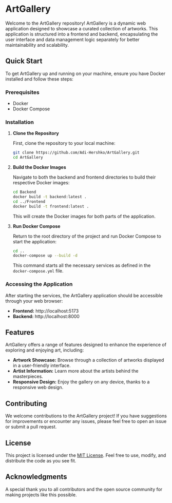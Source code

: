 # ArtGallery

Welcome to the ArtGallery repository! ArtGallery is a dynamic web application designed to showcase a curated collection of artworks. This application is structured into a frontend and backend, encapsulating the user interface and data management logic separately for better maintainability and scalability.

## Quick Start

To get ArtGallery up and running on your machine, ensure you have Docker installed and follow these steps:

### Prerequisites

- Docker
- Docker Compose

### Installation

1. **Clone the Repository**

   First, clone the repository to your local machine:

   ```bash
   git clone https://github.com/Adi-Hershko/ArtGallery.git
   cd ArtGallery
   ```

2. **Build the Docker Images**

   Navigate to both the backend and frontend directories to build their respective Docker images:

   ```bash
   cd Backend
   docker build -t backend:latest .
   cd ../Frontend
   docker build -t frontend:latest .
   ```

   This will create the Docker images for both parts of the application.

3. **Run Docker Compose**

   Return to the root directory of the project and run Docker Compose to start the application:

   ```bash
   cd ..
   docker-compose up --build -d
   ```

   This command starts all the necessary services as defined in the `docker-compose.yml` file.

### Accessing the Application

After starting the services, the ArtGallery application should be accessible through your web browser:

- **Frontend:** http://localhost:5173
- **Backend:** http://localhost:8000

## Features

ArtGallery offers a range of features designed to enhance the experience of exploring and enjoying art, including:

- **Artwork Showcase:** Browse through a collection of artworks displayed in a user-friendly interface.
- **Artist Information:** Learn more about the artists behind the masterpieces.
- **Responsive Design:** Enjoy the gallery on any device, thanks to a responsive web design.

## Contributing

We welcome contributions to the ArtGallery project! If you have suggestions for improvements or encounter any issues, please feel free to open an issue or submit a pull request.

## License

This project is licensed under the [MIT License](LICENSE). Feel free to use, modify, and distribute the code as you see fit.

## Acknowledgments

A special thank you to all contributors and the open source community for making projects like this possible.
